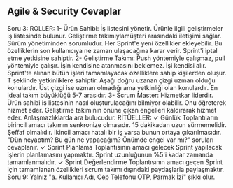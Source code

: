 ## Agile & Security Cevaplar
Soru 3: ROLLER: 1- Ürün Sahibi: İş listesini yönetir. Ürünle ilgili geliştirmeler iş listesinde bulunur. Geliştirme takımıylamüşteri arasındaki iletişimi sağlar. Sürüm yönetiminden sorumludur. Her Sprint'e yeni özellikler ekleyebilir. Bu özelliklerin son kullanıcıya ne zaman ulaşacağına karar verir. Sprint'i iptal etme yetkisine sahiptir. 2- Geliştirme Takımı: Push yöntemiyle çalışmaz, pull yöntemiyle çalışır. İşin kendisine atanmasını beklemez. İşi kendisi alır. Sprint'te alınan bütün işleri tamamlayacak özelliklere sahip kişilerden oluşur. T şeklinde yetkinliklere sahiptir. Aşağı doğru uzanan çizgi uzman olduğu konulardır. Üst çizgi ise uzman olmadığı ama yetkinliği olan konulardır. En ideal takım büyüklüğü 5-7 arasıdır. 3- Scrum Master: Hizmetkar liderdir. Ürün sahibi iş listesinin nasıl oluşturulacağını bilmiyor olabilir. Onu öğreterek hizmet eder. Geliştirme takımının önüne çıkan engelleri kaldırarak hizmet eder. Anlaşmazlıklarda ara bulucudur. RİTÜELLER: ✓ Günlük Toplantıların birincil amacı takımın senkronize olmasıdır. 15 dakikadan uzun sürmemelidir. Şeffaf olmalıdır. İkincil amacı hatalı bir iş varsa bunun ortaya çıkarılmasıdır. "Dün neyaptım? Bu gün ne yapacağım? Önümde engel var mı?" soruları cevaplanır. ✓ Sprint Planlama Toplantısının amacı gelecek Sprint yapılacak işlerin planlamasını yapmaktır. Sprint uzunluğunun %5'i kadar zamanda tamamlanmalıdır. ✓ Sprint Değerlendirme Toplantısının amacı geçen Sprint için tamamlanan özellikleri scrum takımı dışındaki paydaşlarla paylaşmaktır.
Soru 9: Yalnız "a. Kullanıcı Adı, Cep Telefonu OTP, Parmak İzi" şıkkı olur.
